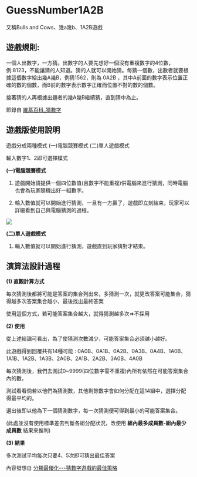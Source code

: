 # GuessNumber1A2B

又稱Bulls and Cows、幾a幾b、1A2B遊戲

## 遊戲規則:

一個人出數字，一方猜。出數字的人要先想好一個沒有重複數字的4位數，例:8123，不能讓猜的人知道。猜的人就可以開始猜。每猜一個數，出數者就要根據這個數字給出幾A幾B，例猜1562，則為 0A2B ，其中A前面的數字表示位置正確的數的個數，而B前的數字表示數字正確而位置不對的數的個數。

接著猜的人再根據出題者的幾A幾B繼續猜，直到猜中為止。 

節錄自 [維基百科_猜數字](https://zh.wikipedia.org/wiki/%E7%8C%9C%E6%95%B0%E5%AD%97)

## 遊戲版使用說明

遊戲分成兩種模式 (一)電腦競賽模式 (二)單人遊戲模式

輸入數字1、2即可選擇模式


**(一)電腦競賽模式**

1. 遊戲開始請提供一個四位數值(且數字不能重複)供電腦來進行猜測，同時電腦也會為玩家隨機出好一組數字。

2. 輸入數值就可以開始進行猜測，一旦有一方贏了，遊戲即立刻結束，玩家可以詳細看到自己與電腦猜測的過程。

![](./game.jpg)

**(二)單人遊戲模式**

1. 輸入數值就可以開始進行猜測，遊戲直到玩家猜對才結束。

## 演算法設計過程

**(1) 直觀計算方式**

每次猜測後都將可能是答案的集合列出來，多猜測一次，就更改答案可能集合，猜得越多次答案集合越小，最後找出最終答案

使用這個方式，若可能答案集合越大，就得猜測越多次=>不採用

**(2) 使用**

從上述結論可看出，為了使猜測次數減少，可能答案集合必須越小越好。

此遊戲得到回覆共有14種可能 : 0A0B、0A1B、0A2B、0A3B、0A4B、1A0B、1A1B、1A2B、1A3B、2A0B、2A1B、2A2B、3A0B、4A0B

每次猜測後，我們去測試0~9999(四位數字需不重複)內所有依然在可能答案集合內的數，

測試看看倘若以他們為猜測數，其他剩餘數字會如何分配在這14組中，選擇分配得最平均的。

選出後即以他為下一個猜測數字，每一次猜測便可得到最小的可能答案集合。

(此處並沒有使用標準差去判斷各組分配狀況，改使用 **組內最多成員數-組內最少成員數** 結果來推判)


**(3) 結果**

多次測試平均每次只要4、5次即可猜出最佳答案

內容發想自 [分類最優化---猜數字遊戲的最佳策略](http://www.shs.edu.tw/works/essay/2015/03/2015032623412612.pdf)  

